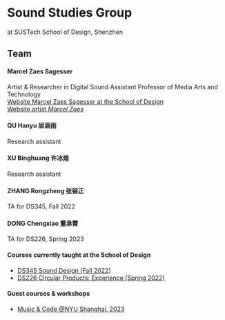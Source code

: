 [//]: # (Title: Marcel Zaes Sagesser - Research in Media Arts, Technology, and Sound)  
[//]: # (Author: Marcel Zaes Sagesser)  
[//]: # (Description: Research website of Marcel Zaes Sagesser)  
[//]: # (Tags: #Sustech #sound #media #arts #technology)  
[//]: # (Date: June 2, 2022)  

# Sound Studies Group
at SUSTech School of Design, Shenzhen

## Team

#### Marcel Zaes Sagesser
Artist & Researcher in Digital Sound
Assistant Professor of Media Arts and Technology  
[Website Marcel Zaes Sagesser at the School of Design](https://designschool.sustech.edu.cn/academics/faculty)  
[Website artist *Marcel Zaes*](https://marcelzaes.com)

#### QU Hanyu 屈涵雨
Research assistant

#### XU Binghuang 许冰煌
Research assistant

#### ZHANG Rongzheng 张镕正 
TA for DS345, Fall 2022
#### DONG Chengxiao 董承霄
TA for DS226, Spring 2023

#### Courses currently taught at the School of Design
- [DS345 Sound Design (Fall 2022)](ds345)
- [DS226 Circular Products: Experience (Spring 2022)](ds226/home.md)

#### Guest courses & workshops
- [Music & Code @NYU Shanghai, 2023](music_code)

